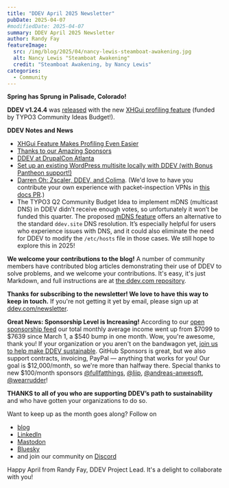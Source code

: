 ```yaml
---
title: "DDEV April 2025 Newsletter"
pubDate: 2025-04-07
#modifiedDate: 2025-04-07
summary: DDEV April 2025 Newsletter
author: Randy Fay
featureImage:
  src: /img/blog/2025/04/nancy-lewis-steamboat-awakening.jpg
  alt: Nancy Lewis "Steamboat Awakening"
  credit: "Steamboat Awakening, by Nancy Lewis"
categories:
  - Community
---
```


**Spring has Sprung in Palisade, Colorado!**

**DDEV v1.24.4** was [released](https://github.com/ddev/ddev/releases/tag/v1.24.4) with the new [XHGui profiling feature](xhgui-feature.md) (funded by TYPO3 Community Ideas Budget!).

**DDEV Notes and News**

- [XHGui Feature Makes Profiling Even Easier](https://ddev.com/blog/xhgui-feature)
- [Thanks to our Amazing Sponsors](https://ddev.com/blog/sponsor-thanks)
- [DDEV at DrupalCon Atlanta](https://ddev.com/blog/drupalcon-atlanta-2025)
- [Set up an existing WordPress multisite locally with DDEV (with Bonus Pantheon support!)](https://www.kalamuna.com/blog/setup-existing-wordpress-multisite-locally-ddev-bonus-pantheon-support)
- [Darren Oh: Zscaler, DDEV, and Colima](https://darren.oh.name/node/81). (We'd love to have you contribute your own experience with packet-inspection VPNs in [this docs PR](https://github.com/ddev/ddev/pull/7061).)
- The TYPO3 Q2 Community Budget Idea to implement mDNS (multicast DNS) in DDEV didn’t receive enough votes, so unfortunately it won’t be funded this quarter. The proposed [mDNS feature](https://github.com/ddev/ddev/issues/6663) offers an alternative to the standard `ddev.site` DNS resolution. It’s especially helpful for users who experience issues with DNS, and it could also eliminate the need for DDEV to modify the `/etc/hosts` file in those cases. We still hope to explore this in 2025!

**We welcome your contributions to the blog!** A number of community members have contributed blog articles demonstrating their use of DDEV to solve problems, and we welcome your contributions. It's easy, it's just Markdown, and full instructions are at [the ddev.com repository](https://github.com/ddev/ddev.com).

**Thanks for subscribing to the newsletter! We love to have this way to keep in touch.** If you're not getting it yet by email, please sign up at [ddev.com/newsletter](/newsletter).

**Great News: Sponsorship Level is Increasing!** According to our [open sponsorship feed](https://github.com/ddev/sponsorship-data/blob/main/data/all-sponsorships.json) our total monthly average income went up from $7099 to $7639 since March 1, a $540 bump in one month. Wow, you're awesome, thank you! If your organization or you aren't on the bandwagon yet, [join us to help make DDEV sustainable](https://github.com/sponsors/ddev). GitHub Sponsors is great, but we also support contracts, invoicing, PayPal — anything that works for you! Our goal is $12,000/month, so we're more than halfway there. Special thanks to new $100/month sponsors [@fullfatthings](http://www.fullfatthings.com/), [@liip](https://www.liip.ch/en), [@andreas-anwesoft](https://www.anwesoft.com/), [@wearrudder](https://wearerudder.com/)!

**THANKS to all of you who are supporting DDEV’s path to sustainability** and who have gotten your organizations to do so.

Want to keep up as the month goes along? Follow on

- [blog](https://ddev.com/blog/)
- [LinkedIn](https://www.linkedin.com/company/ddev-foundation)
- [Mastodon](https://fosstodon.org/@ddev)
- [Bluesky](https://bsky.app/profile/ddev.bsky.social)
- and join our community on [Discord](/s/discord)

Happy April from Randy Fay, DDEV Project Lead. It's a delight to collaborate with you!
